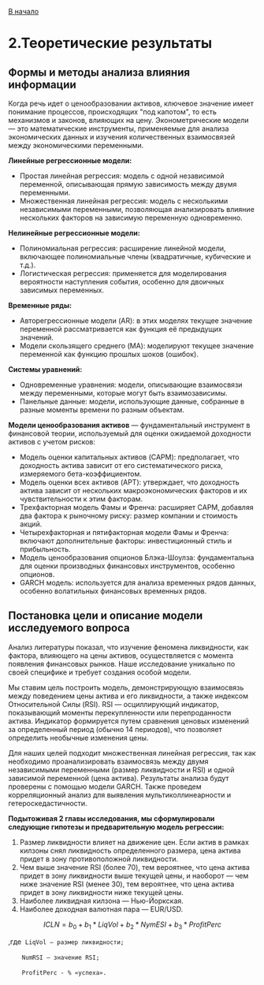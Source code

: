[В начало](../README.md)
# 2.Теоретические результаты

## Формы и методы анализа влияния информации

Когда речь идет о ценообразовании активов, ключевое значение имеет понимание процессов, происходящих "под капотом", то есть механизмов и законов, влияющих на цену. Эконометрические модели — это математические инструменты, применяемые для анализа экономических данных и изучения количественных взаимосвязей между экономическими переменными.

**Линейные регрессионные модели:**

- Простая линейная регрессия: модель с одной независимой переменной, описывающая прямую зависимость между двумя переменными.
- Множественная линейная регрессия: модель с несколькими независимыми переменными, позволяющая анализировать влияние нескольких факторов на зависимую переменную одновременно.

**Нелинейные регрессионные модели:**

- Полиномиальная регрессия: расширение линейной модели, включающее полиномиальные члены (квадратичные, кубические и т.д.).
- Логистическая регрессия: применяется для моделирования вероятности наступления события, особенно для двоичных зависимых переменных.

**Временные ряды:**

- Авторегрессионные модели (AR): в этих моделях текущее значение переменной рассматривается как функция её предыдущих значений.
- Модели скользящего среднего (MA): моделируют текущее значение переменной как функцию прошлых шоков (ошибок).

**Системы уравнений:**

- Одновременные уравнения: модели, описывающие взаимосвязи между переменными, которые могут быть взаимозависимы.
- Панельные данные: модели, использующие данные, собранные в разные моменты времени по разным объектам.

**Модели ценообразования активов** — фундаментальный инструмент в финансовой теории, используемый для оценки ожидаемой доходности активов с учетом рисков:

- Модель оценки капитальных активов (CAPM): предполагает, что доходность актива зависит от его систематического риска, измеряемого бета-коэффициентом.
- Модель оценки всех активов (APT): утверждает, что доходность актива зависит от нескольких макроэкономических факторов и их чувствительности к этим факторам.
- Трехфакторная модель Фамы и Френча: расширяет CAPM, добавляя два фактора к рыночному риску: размер компании и стоимость акций.
- Четырехфакторная и пятифакторная модели Фамы и Френча: включают дополнительные факторы: инвестиционный стиль и прибыльность.
- Модель ценообразования опционов Блэка-Шоулза: фундаментальна для оценки производных финансовых инструментов, особенно опционов.
- GARCH модель: используется для анализа временных рядов данных, особенно волатильных финансовых временных рядов.

## Постановка цели и описание модели исследуемого вопроса

Анализ литературы показал, что изучение феномена ликвидности, как фактора, влияющего на цены активов, осуществляется с момента появления финансовых рынков. Наше исследование уникально по своей специфике и требует создания особой модели.

Мы ставим цель построить модель, демонстрирующую взаимосвязь между поведением цены актива и его ликвидности, а также индексом Относительной Силы (RSI). RSI — осциллирующий индикатор, показывающий моменты перекупленности или перепроданности актива. Индикатор формируется путем сравнения ценовых изменений за определенный период (обычно 14 периодов), что позволяет определить необычные изменения цены.

Для наших целей подходит множественная линейная регрессия, так как необходимо проанализировать взаимосвязь между двумя независимыми переменными (размер ликвидности и RSI) и одной зависимой переменной (цена актива). Результаты анализа будут проверены с помощью модели GARCH. Также проведем корреляционный анализ для выявления мультиколлинеарности и гетероскедастичности.

**Подытоживая 2 главы исследования, мы сформулировали следующие гипотезы и предварительную модель регрессии:**

1. Размер ликвидности влияет на движение цен. Если актив в рамках килзоны снял ликвидность определенного размера, цена актива придет в зону противоположной ликвидности.
2. Чем выше значение RSI (более 70), тем вероятнее, что цена актива придет в зону ликвидности выше текущей цены, и наоборот — чем ниже значение RSI (менее 30), тем вероятнее, что цена актива придет в зону ликвидности ниже текущей цены.
3. Наиболее ликвидная килзона — Нью-Йоркская.
4. Наиболее доходная валютная пара — EUR/USD.

```math
ICLN = b_0 + b_1*LiqVol + b_2 * NymESI + b_3 * ProfitPerc
```

,где  `LiqVol – размер ликвидности;`

       `NumRSI – значение RSI;`

       `ProfitPerc - % «успеха».`
